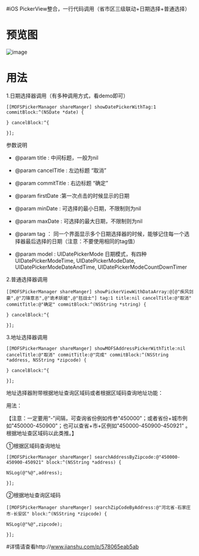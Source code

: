 #iOS PickerView整合，一行代码调用（省市区三级联动+日期选择+普通选择）
# 预览图

![image](https://github.com/memoriesofsnows/MOFSPickerManagerDemo/blob/master/images/tap9.gif)

# 用法
1.日期选择器调用（有多种调用方式，看demo即可）

    [[MOFSPickerManager shareManger] showDatePickerWithTag:1 commitBlock:^(NSDate *date) {

    } cancelBlock:^{

    }];

参数说明

* @param title : 中间标题，一般为nil

* @param cancelTitle : 左边标题 “取消”

* @param commitTitle : 右边标题 “确定”

* @param firstDate :第一次点击的时候显示的日期

* @param minDate : 可选择的最小日期，不限制则为nil

* @param maxDate : 可选择的最大日期，不限制则为nil

* @param tag ： 同一个界面显示多个日期选择器的时候，能够记住每一个选择器最后选择的日期（注意：不要使用相同的tag值）

* @param model : UIDatePickerMode 日期模式，有四种 UIDatePickerModeTime,   UIDatePickerModeDate, UIDatePickerModeDateAndTime, UIDatePickerModeCountDownTimer

2.普通选择器调用

    [[MOFSPickerManager shareManger] showPickerViewWithDataArray:@[@"疾风剑豪",@"刀锋意志",@"诡术妖姬",@"狂战士"] tag:1 title:nil cancelTitle:@"取消" commitTitle:@"确定" commitBlock:^(NSString *string) {

    } cancelBlock:^{

    }];

3.地址选择器调用

    [[MOFSPickerManager shareManger] showMOFSAddressPickerWithTitle:nil cancelTitle:@"取消" commitTitle:@"完成" commitBlock:^(NSString *address, NSString *zipcode) {

    } cancelBlock:^{

    }];

地址选择器附带根据地址查询区域码或者根据区域码查询地址功能：

用法：

【注意：一定要用“-”间隔，可查询省份例如传参"450000"；或者省份+城市例如"450000-450900"；也可以查省+市+区例如"450000-450900-450921"
。根据地址查区域码以此类推。】

①根据区域码查询地址

    [[MOFSPickerManager shareManger] searchAddressByZipcode:@"450000-450900-450921" block:^(NSString *address) {

    NSLog(@"%@",address);

    }];

②根据地址查询区域码

    [[MOFSPickerManager shareManger] searchZipCodeByAddress:@"河北省-石家庄市-长安区" block:^(NSString *zipcode) {

    NSLog(@"%@",zipcode);

    }];
    
    
#详情请查看http://www.jianshu.com/p/578065eab5ab
    

